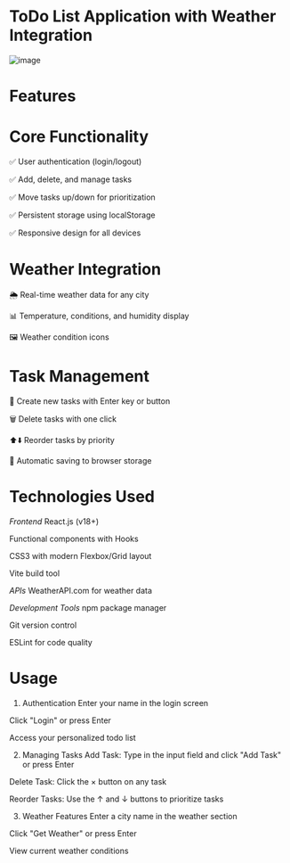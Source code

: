 # ToDo List Application with Weather Integration

![image](https://github.com/user-attachments/assets/0fc1b01c-5771-45ea-a1db-d19989babb3d)

# Features
# Core Functionality
✅ User authentication (login/logout)

✅ Add, delete, and manage tasks

✅ Move tasks up/down for prioritization

✅ Persistent storage using localStorage

✅ Responsive design for all devices

# Weather Integration
🌦️ Real-time weather data for any city

📊 Temperature, conditions, and humidity display

🖼️ Weather condition icons

# Task Management
📝 Create new tasks with Enter key or button

🗑️ Delete tasks with one click

⬆️⬇️ Reorder tasks by priority

💾 Automatic saving to browser storage

# Technologies Used
*Frontend* 
React.js (v18+)

Functional components with Hooks

CSS3 with modern Flexbox/Grid layout

Vite build tool

*APIs*
WeatherAPI.com for weather data

*Development Tools*
npm package manager

Git version control

ESLint for code quality

# Usage
1. Authentication
Enter your name in the login screen

Click "Login" or press Enter

Access your personalized todo list

2. Managing Tasks
Add Task: Type in the input field and click "Add Task" or press Enter

Delete Task: Click the × button on any task

Reorder Tasks: Use the ↑ and ↓ buttons to prioritize tasks

3. Weather Features
Enter a city name in the weather section

Click "Get Weather" or press Enter

View current weather conditions



